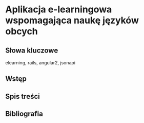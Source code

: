 # Aplikacja e-learningowa wspomagająca naukę języków obcych

## Słowa kluczowe

elearning, rails, angular2, jsonapi

## Wstęp

## Spis treści

## Bibliografia